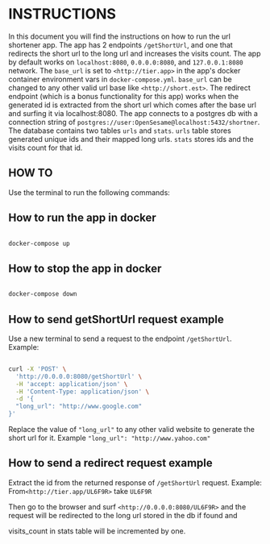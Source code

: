 # INSTRUCTIONS

In this document you will find the instructions on how to run the url shortener app. The app has 2 endpoints ```/getShortUrl```, and one that redirects the short url to the long url and increases the visits count. The app by default works on ```localhost:8080```, ```0.0.0.0:8080```, and ```127.0.0.1:8080``` network. The ```base_url``` is set to ```<http://tier.app>``` in the app's docker container environment vars in ```docker-compose.yml```. ```base_url``` can be changed to any other valid url base like ```<http://short.est>```.  The redirect endpoint (which is a bonus functionality for this app) works when the generated id is extracted from the short url which comes after the base url and surfing it via localhost:8080. The app connects to a postgres db with a connection string of ```postgres://user:OpenSesame@localhost:5432/shortner```. The database contains two tables ```urls``` and ```stats```. ```urls``` table stores generated unique ids and their mapped long urls. ```stats``` stores ids and the visits count for that id.

## HOW TO

Use the terminal to run the following commands:

## How to run the app in docker

```bash

docker-compose up

```

## How to stop the app in docker

```bash

docker-compose down 

```

## How to send getShortUrl request example

Use a new terminal to send a request to the endpoint ```/getShortUrl```. Example:

```bash

curl -X 'POST' \
  'http://0.0.0.0:8080/getShortUrl' \
  -H 'accept: application/json' \
  -H 'Content-Type: application/json' \
  -d '{
  "long_url": "http://www.google.com"
}'

```

Replace the value of ```"long_url"``` to any other valid website to generate the short url for it. Example ```"long_url": "http://www.yahoo.com"```

## How to send a redirect request example

Extract the id from the returned response of ```/getShortUrl``` request. Example:  From```<http://tier.app/UL6F9R>``` take ```UL6F9R```

Then go to the browser and surf ```<http://0.0.0.0:8080/UL6F9R>``` and the request will be redirected to the long url stored in the db if found and

visits_count in stats table will be incremented by one.
